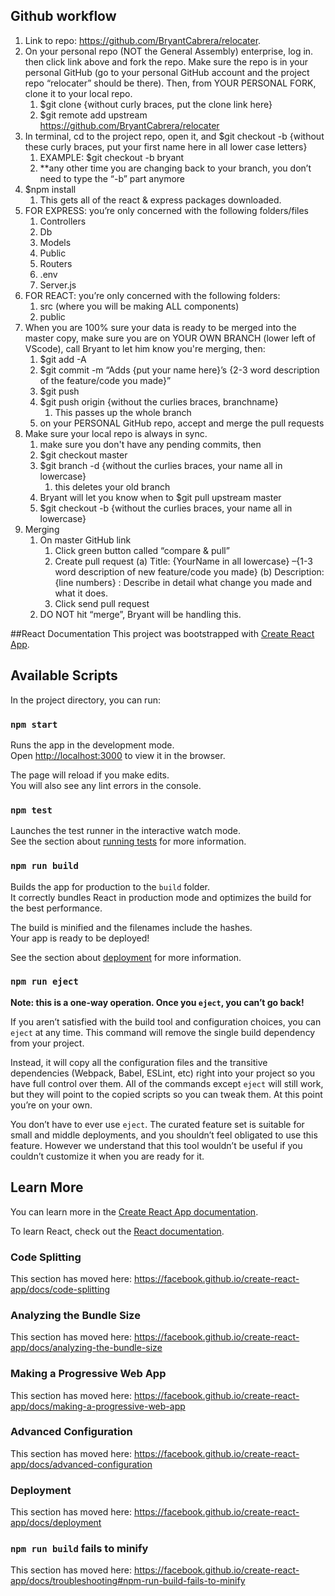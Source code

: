 ##	Github workflow
1.	Link to repo: https://github.com/BryantCabrera/relocater.  
2.	On your personal repo (NOT the General Assembly) enterprise, log in.  then click link above and fork the repo.  Make sure the repo is in your personal GitHub (go to your personal GitHub account and the project repo “relocater” should be there).  Then, from YOUR PERSONAL FORK, clone it to your local repo.
    1.	$git clone {without curly braces, put the clone link here}
    2.  $git remote add upstream https://github.com/BryantCabrera/relocater
3.	In terminal, cd to the project repo, open it, and $git checkout -b {without these curly braces, put your first name here in all lower case letters}
    1.	EXAMPLE:  $git checkout -b bryant
    2.	**any other time you are changing back to your branch, you don’t need to type the “-b” part anymore
4.	$npm install
    1.	This gets all of the react & express packages downloaded.
5.	FOR EXPRESS: you’re only concerned with the following folders/files
    1.	Controllers
    2.	Db
    3.	Models
    4.	Public
    5.	Routers
    6.	.env
    7.	Server.js
6.	FOR REACT: you’re only concerned with the following folders:
    1.	src (where you will be making ALL components)
    2.	public
7.	When you are 100% sure your data is ready to be merged into the master copy, make sure you are on YOUR OWN BRANCH (lower left of VScode), call Bryant to let him know you're merging, then:
    1.	$git add -A
    2.	$git commit -m “Adds {put your name here}’s {2-3 word description of the feature/code you made}”
    3.  $git push
    4.	$git push origin {without the curlies braces, branchname}
        1.	This passes up the whole branch
    5.  on your PERSONAL GitHub repo, accept and merge the pull requests
8.  Make sure your local repo is always in sync.
    1. make sure you don't have any pending commits, then
    2.  $git checkout master
    3.  $git branch -d {without the curlies braces, your name all in lowercase}
        1. this deletes your old branch
    4. Bryant will let you know when to $git pull upstream master
    5. $git checkout -b {without the curlies braces, your name all in lowercase}
9.	Merging
    1.	On master GitHub link
        1.	Click green button called “compare & pull”
        2.	Create pull request
            (a)	Title: {YourName in all lowercase} –{1-3 word description of new feature/code you made}
            (b)	Description: {line numbers} : Describe in detail what change you made and what it does.
        3.	Click send pull request
    2.	DO NOT hit “merge”, Bryant will be handling this.




##React Documentation
This project was bootstrapped with [Create React App](https://github.com/facebook/create-react-app).

## Available Scripts

In the project directory, you can run:

### `npm start`

Runs the app in the development mode.<br>
Open [http://localhost:3000](http://localhost:3000) to view it in the browser.

The page will reload if you make edits.<br>
You will also see any lint errors in the console.

### `npm test`

Launches the test runner in the interactive watch mode.<br>
See the section about [running tests](https://facebook.github.io/create-react-app/docs/running-tests) for more information.

### `npm run build`

Builds the app for production to the `build` folder.<br>
It correctly bundles React in production mode and optimizes the build for the best performance.

The build is minified and the filenames include the hashes.<br>
Your app is ready to be deployed!

See the section about [deployment](https://facebook.github.io/create-react-app/docs/deployment) for more information.

### `npm run eject`

**Note: this is a one-way operation. Once you `eject`, you can’t go back!**

If you aren’t satisfied with the build tool and configuration choices, you can `eject` at any time. This command will remove the single build dependency from your project.

Instead, it will copy all the configuration files and the transitive dependencies (Webpack, Babel, ESLint, etc) right into your project so you have full control over them. All of the commands except `eject` will still work, but they will point to the copied scripts so you can tweak them. At this point you’re on your own.

You don’t have to ever use `eject`. The curated feature set is suitable for small and middle deployments, and you shouldn’t feel obligated to use this feature. However we understand that this tool wouldn’t be useful if you couldn’t customize it when you are ready for it.

## Learn More

You can learn more in the [Create React App documentation](https://facebook.github.io/create-react-app/docs/getting-started).

To learn React, check out the [React documentation](https://reactjs.org/).

### Code Splitting

This section has moved here: https://facebook.github.io/create-react-app/docs/code-splitting

### Analyzing the Bundle Size

This section has moved here: https://facebook.github.io/create-react-app/docs/analyzing-the-bundle-size

### Making a Progressive Web App

This section has moved here: https://facebook.github.io/create-react-app/docs/making-a-progressive-web-app

### Advanced Configuration

This section has moved here: https://facebook.github.io/create-react-app/docs/advanced-configuration

### Deployment

This section has moved here: https://facebook.github.io/create-react-app/docs/deployment

### `npm run build` fails to minify

This section has moved here: https://facebook.github.io/create-react-app/docs/troubleshooting#npm-run-build-fails-to-minify
